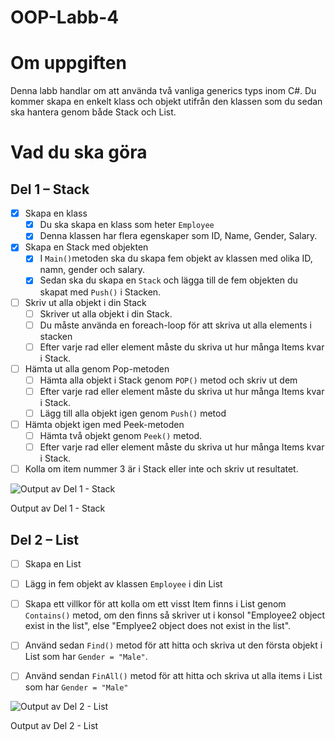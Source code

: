# OOP-Labb-4

# Om uppgiften

Denna labb handlar om att använda två vanliga generics typs inom C#. Du kommer skapa en enkelt klass och objekt utifrån den klassen som du sedan ska hantera genom både Stack och List.

# Vad du ska göra

## Del 1 – Stack

- [x]  Skapa en klass
    - [x]  Du ska skapa en klass som heter `Employee`
    - [x]  Denna klassen har flera egenskaper som ID, Name, Gender, Salary.

- [x]  Skapa en Stack med objekten
    - [x]  I `Main()`metoden ska du skapa fem objekt av klassen med olika ID, namn, gender och salary.
    - [x]  Sedan ska du skapa en `Stack` och lägga till de fem objekten du skapat med `Push()` i Stacken.
- [ ]  Skriv ut alla objekt i din Stack
    - [ ]  Skriver ut alla objekt i din Stack.
    - [ ]  Du måste använda en foreach-loop för att skriva ut alla elements i stacken
    - [ ]  Efter varje rad eller element måste du skriva ut hur många Items kvar i Stack.
- [ ]  Hämta ut alla genom Pop-metoden
    - [ ]  Hämta alla objekt i Stack genom `POP()` metod och skriv ut dem
    - [ ]  Efter varje rad eller element måste du skriva ut hur många Items kvar i Stack.
    - [ ]  Lägg till alla objekt igen genom `Push()` metod
- [ ]  Hämta  objekt igen med Peek-metoden
    - [ ]  Hämta två objekt genom `Peek()` metod.
    - [ ]  Efter varje rad eller element måste du skriva ut hur många Items kvar i Stack.
- [ ]  Kolla om item nummer 3 är i Stack eller inte och skriv ut resultatet.

![Output av Del 1 - Stack](https://qlok.notion.site/image/https%3A%2F%2Fs3-us-west-2.amazonaws.com%2Fsecure.notion-static.com%2F7adac547-4fbd-4b1e-b983-a0663c6fff19%2FCapturegsgrg.png?table=block&id=1fbde680-8565-4455-81e7-40c30b184ab0&spaceId=76ff052e-5519-4c95-9c8a-d50fbda370ef&width=530&userId=&cache=v2)

Output av Del 1 - Stack

## Del 2 – List

- [ ]  Skapa en List
- [ ]  Lägg in fem objekt av klassen `Employee` i din List
- [ ]  Skapa ett villkor för att kolla om ett visst Item finns i List genom `Contains()` metod, om den finns så skriver ut i konsol "Employee2 object exist in the list", else "Emplyee2 object does not exist in the list".
- [ ]  Använd sedan `Find()` metod för att hitta och skriva ut den första objekt i List som har `Gender = "Male"`.
- [ ]  Använd sendan `FinAll()` metod för att hitta och skriva ut alla items i List som har `Gender = "Male"`


![Output av Del 2 - List](https://qlok.notion.site/image/https%3A%2F%2Fs3-us-west-2.amazonaws.com%2Fsecure.notion-static.com%2F5fb05d32-92a2-4fe0-91d3-ae002318e8a9%2Fassafs.png?table=block&id=3bf75e26-0cd5-4887-bfc0-0d4c02f8376c&spaceId=76ff052e-5519-4c95-9c8a-d50fbda370ef&width=1440&userId=&cache=v2)

Output av Del 2 - List
